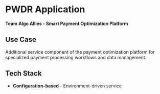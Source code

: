 # PWDR Application

**Team Algo Allies - Smart Payment Optimization Platform**

## Use Case

Additional service component of the payment optimization platform for specialized payment processing workflows and data management.

## Tech Stack

- **Configuration-based** - Environment-driven service
